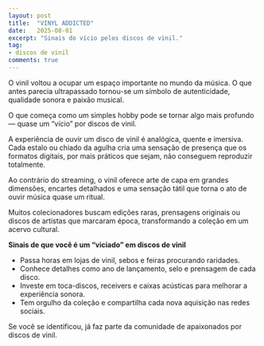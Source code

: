 ```yaml
---
layout: post
title:  "VINYL ADDICTED"
date:   2025-08-01
excerpt: "Sinais do vício pelos discos de vinil."
tag:
- discos de vinil
comments: true
---
```

O vinil voltou a ocupar um espaço importante no mundo da música. O que antes parecia ultrapassado tornou-se um símbolo de autenticidade, qualidade sonora e paixão musical.

O que começa como um simples hobby pode se tornar algo mais profundo — quase um “vício” por discos de vinil.

A experiência de ouvir um disco de vinil é analógica, quente e imersiva. Cada estalo ou chiado da agulha cria uma sensação de presença que os formatos digitais, por mais práticos que sejam, não conseguem reproduzir totalmente.

Ao contrário do streaming, o vinil oferece arte de capa em grandes dimensões, encartes detalhados e uma sensação tátil que torna o ato de ouvir música quase um ritual.

Muitos colecionadores buscam edições raras, prensagens originais ou discos de artistas que marcaram época, transformando a coleção em um acervo cultural.

**Sinais de que você é um “viciado” em discos de vinil**
- Passa horas em lojas de vinil, sebos e feiras procurando raridades.
- Conhece detalhes como ano de lançamento, selo e prensagem de cada disco.
- Investe em toca-discos, receivers e caixas acústicas para melhorar a experiência sonora.
- Tem orgulho da coleção e compartilha cada nova aquisição nas redes sociais.

Se você se identificou, já faz parte da comunidade de apaixonados por discos de vinil.